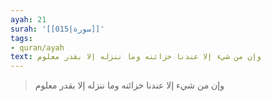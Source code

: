 ```yaml
---
ayah: 21
surah: '[[015|سورة]]'
tags:
- quran/ayah
text: وإن من شيء إلا عندنا خزائنه وما ننزله إلا بقدر معلوم
---
```

> وإن من شيء إلا عندنا خزائنه وما ننزله إلا بقدر معلوم
